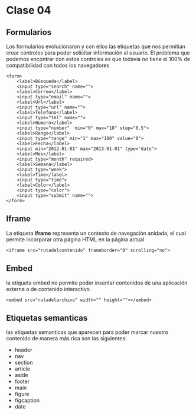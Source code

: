 # Clase 04	

## Formularios
Los formularios evolucionaron y con ellos las etiquetas que nos permitian crear controles para poder solicitar información al usuario.
El problema que podemos encontrar con estos controles es que todavía no tiene el 100% de compatibilidad con todos los navegadores

````````
<form>
	<label>Búsqueda</label>
	<input type="search" name="">
	<label>Correo</label>
	<input type="email" name="">
	<label>Url</label>
	<input type="url" name="">
	<label>Telefono</label>
	<input type="tel" name="">
	<label>Numero</label>
	<input type="number"  min="0" max="18" step="0.5">
	<label>Rango</label>
	<input type="range" min="1" max="100" value="0">
	<label>Fecha</label>
	<input min="2012-01-01" max="2013-01-01" type="date">
	<label>Mes</label>
	<input type="month" required>
	<label>Semana</label>
	<input type="week">
	<label>Time</label>
	<input type="time">
	<label>Color</label>
	<input type="color">
	<input type="submit" name="">
</form>
````````
## Iframe
La etiqueta **iframe** representa un contexto de navegación anidada, el cual permite incorporar otra página HTML en la página actual

````````
<iframe src="rutadelcontenido" frameborder="0" scrolling="no">
````````

## Embed 

la etiqueta embed no permite poder insentar contenidos de una aplicación externa o de contenido interactivo

````````
<embed src="rutadelarchivo" width="" height=""></embed>
````````

## Etiquetas semanticas

las etiquetas semanticas que aparecen para poder marcar nuestro contenido de manera más rica son las siguientes:

* header 
* nav
* section
* article
* aside
* footer
* main
* figure
* figcaption
* date
